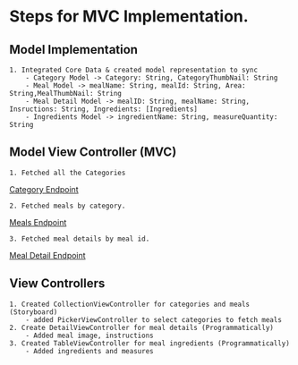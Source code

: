 #  Steps for MVC Implementation.

## Model Implementation

    1. Integrated Core Data & created model representation to sync
        - Category Model -> Category: String, CategoryThumbNail: String
        - Meal Model -> mealName: String, mealId: String, Area: String,MealThumbNail: String 
        - Meal Detail Model -> mealID: String, mealName: String, Insructions: String, Ingredients: [Ingredients]
        - Ingredients Model -> ingredientName: String, measureQuantity: String
    
## Model View Controller (MVC)

    1. Fetched all the Categories
[Category Endpoint](www.themealdb.com/api/json/v1/1/categories.php)
    
    2. Fetched meals by category.
[Meals Endpoint](https://www.themealdb.com/api/json/v1/1/filter.php?c=CATEGORY)

    3. Fetched meal details by meal id.
[Meal Detail Endpoint](https://www.themealdb.com/api/json/v1/1/lookup.php?i=MEAL_ID)    
    
## View Controllers

    1. Created CollectionViewController for categories and meals (Storyboard)
        - added PickerViewController to select categories to fetch meals
    2. Create DetailViewController for meal details (Programmatically)
        - Added meal image, instructions
    3. Created TableViewController for meal ingredients (Programmatically)
        - Added ingredients and measures 
    


 
 

